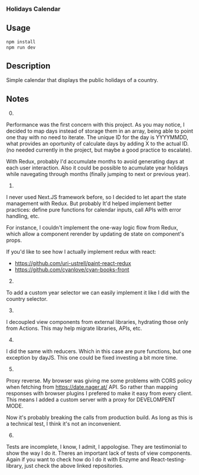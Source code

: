 ### Holidays Calendar

## Usage

```bash
npm install
npm run dev
```

## Description

Simple calendar that displays the public holidays of a country.

## Notes

0. 
Performance was the first concern with this project. As you may notice, I decided to map days instead of storage them in an array, being able to point one thay with no need to iterate. The unique ID for the day is YYYYMMDD, what provides an oportunity of calculate days by adding X to the actual ID. (no needed currently in the project, but maybe a good practice to escalate).

With Redux, probably I'd accumulate months to avoid generating days at each user interaction. Also it could be possible to acumulate year holidays while navegating through months (finally jumping to next or previous year).

1. 
I never used Next.JS framework before, so I decided to let apart the state management with Redux. But probably It'd helped implement better practices: define pure functions for calendar inputs, call APIs with error handling, etc.

For instance, I couldn't implement the one-way logic flow from Redux, which allow a component rerender by updating de state on component's props.

If you'd like to see how I actually implement redux with react:

-   https://github.com/uri-ustrell/paint-react-redux
-   https://github.com/cyanlove/cyan-books-front

2. 
To add a custom year selector we can easily implement it like I did with the country selector.

3. 
I decoupled view components from external libraries, hydrating those only from Actions. This may help migrate libraries, APIs, etc.

4. 
I did the same with reducers. Which in this case are pure functions, but one exception by dayJS. This one could be fixed investing a bit more time.

5. 
Proxy reverse. My browser was giving me some problems with CORS policy when fetching from https://date.nager.at/ API. So rather than mapping responses with browser plugins I prefered to make it easy from every client. This means I added a custom server with a proxy for DEVELOMPENT MODE.

Now it's probably breaking the calls from production build. As long as this is a technical test, I think it's not an inconvenient.

6. 
Tests are incomplete, I know, I admit, I appologise. They are testimonial to show the way I do it. Theres an important lack of tests of view components. Again if you want to check how do I do it with Enzyme and React-testing-library, just check the above linked repositories.

